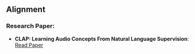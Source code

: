 ## Alignment

### Research Paper:
- **CLAP: Learning Audio Concepts From Natural Language Supervision**: [Read Paper](https://arxiv.org/abs/2206.04769)
